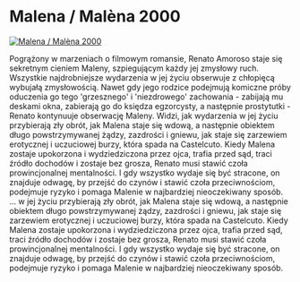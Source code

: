 Malena / Malèna 2000 
=============
[![Malena / Malèna 2000 ](http://vidos.pl/images/player.gif)](http://vidos.pl/malena-malna-2000)

 Pogrążony w marzeniach o filmowym romansie, Renato Amoroso staje się sekretnym cieniem Maleny, szpiegującym każdy jej zmysłowy ruch. Wszystkie najdrobniejsze wydarzenia w jej życiu obserwuje z chłopięcą wybujałą zmysłowością. Nawet gdy jego rodzice podejmują komiczne próby oduczenia go tego 'grzesznego' i 'niezdrowego' zachowania - zabijają mu deskami okna, zabierają go do księdza egzorcysty, a następnie prostytutki - Renato kontynuuje obserwację Maleny. Widzi, jak wydarzenia w jej życiu przybierają zły obrót, jak Malena staje się wdową, a następnie obiektem długo powstrzymywanej żądzy, zazdrości i gniewu, jak staje się zarzewiem erotycznej i uczuciowej burzy, która spada na Castelcuto. Kiedy Malena zostaje upokorzona i wydziedziczona przez ojca, trafia przed sąd, traci źródło dochodów i zostaje bez grosza, Renato musi stawić czoła prowincjonalnej mentalności. I gdy wszystko wydaje się być stracone, on znajduje odwagę, by przejść do czynów i stawić czoła przeciwnościom, podejmuje ryzyko i pomaga Malenie w najbardziej nieoczekiwany sposób.   ... w jej życiu przybierają zły obrót, jak Malena staje się wdową, a następnie obiektem długo powstrzymywanej żądzy, zazdrości i gniewu, jak staje się zarzewiem erotycznej i uczuciowej burzy, która spada na Castelcuto. Kiedy Malena zostaje upokorzona i wydziedziczona przez ojca, trafia przed sąd, traci źródło dochodów i zostaje bez grosza, Renato musi stawić czoła prowincjonalnej mentalności. I gdy wszystko wydaje się być stracone, on znajduje odwagę, by przejść do czynów i stawić czoła przeciwnościom, podejmuje ryzyko i pomaga Malenie w najbardziej nieoczekiwany sposób.
